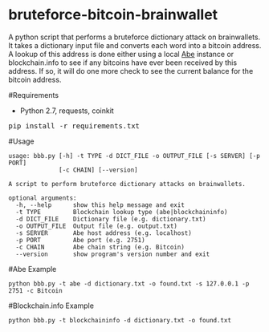 bruteforce-bitcoin-brainwallet
==============================

A python script that performs a bruteforce dictionary attack on brainwallets. It takes a dictionary input file
 and converts each word into a bitcoin address. A lookup of this address is done either using a local [Abe](https://github.com/jtobey/bitcoin-abe)
 instance or blockchain.info to see if any bitcoins have ever been received by this address. If so, it will do one more check
 to see the current balance for the bitcoin address.

#Requirements
* Python 2.7, requests, coinkit
<pre>
pip install -r requirements.txt
</pre>

#Usage
```
usage: bbb.py [-h] -t TYPE -d DICT_FILE -o OUTPUT_FILE [-s SERVER] [-p PORT]
              [-c CHAIN] [--version]

A script to perform bruteforce dictionary attacks on brainwallets.

optional arguments:
  -h, --help      show this help message and exit
  -t TYPE         Blockchain lookup type (abe|blockchaininfo)
  -d DICT_FILE    Dictionary file (e.g. dictionary.txt)
  -o OUTPUT_FILE  Output file (e.g. output.txt)
  -s SERVER       Abe host address (e.g. localhost)
  -p PORT         Abe port (e.g. 2751)
  -c CHAIN        Abe chain string (e.g. Bitcoin)
  --version       show program's version number and exit
```

#Abe Example
```
python bbb.py -t abe -d dictionary.txt -o found.txt -s 127.0.0.1 -p 2751 -c Bitcoin
```

#Blockchain.info Example
```
python bbb.py -t blockchaininfo -d dictionary.txt -o found.txt
```